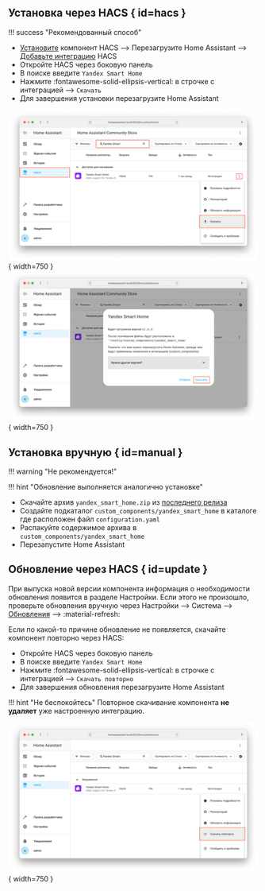 ## Установка через HACS { id=hacs }

!!! success "Рекомендованный способ"

* [Установите](https://hacs.xyz/docs/use/download/download/) компонент HACS --> Перезагрузите Home Assistant --> [Добавьте интеграцию](https://hacs.xyz/docs/use/configuration/basic/) HACS
* Откройте HACS через боковую панель
* В поиске введите `Yandex Smart Home`
* Нажмите :fontawesome-solid-ellipsis-vertical: в строчке с интеграцией --> `Скачать`
* Для завершения установки перезагрузите Home Assistant

![](../assets/images/install/hacs-1.png){ width=750 }
![](../assets/images/install/hacs-2.png){ width=750 }

## Установка вручную { id=manual }

!!! warning "Не рекомендуется!"

!!! hint "Обновление выполняется аналогично установке"

* Скачайте архив `yandex_smart_home.zip` из [последнего релиза](https://github.com/dext0r/yandex_smart_home/releases/latest)
* Создайте подкаталог `custom_components/yandex_smart_home` в каталоге где расположен файл `configuration.yaml`
* Распакуйте содержимое архива в `custom_components/yandex_smart_home`
* Перезапустите Home Assistant

## Обновление через HACS { id=update }

При выпуска новой версии компонента информация о необходимости обновления появится в разделе Настройки. Если этого не произошло, проверьте обновления вручную через Настройки --> Система --> [Обновления](https://my.home-assistant.io/redirect/updates/) --> :material-refresh:

Если по какой-то причине обновление не появляется, скачайте компонент повторно через HACS:

* Откройте HACS через боковую панель
* В поиске введите `Yandex Smart Home`
* Нажмите :fontawesome-solid-ellipsis-vertical: в строчке с интеграцией --> `Скачать повторно`
* Для завершения обновления перезагрузите Home Assistant

!!! hint "Не беспокойтесь"
    Повторное скачивание компонента **не удаляет** уже настроенную интеграцию.

![](../assets/images/install/reinstall.png){ width=750 }
